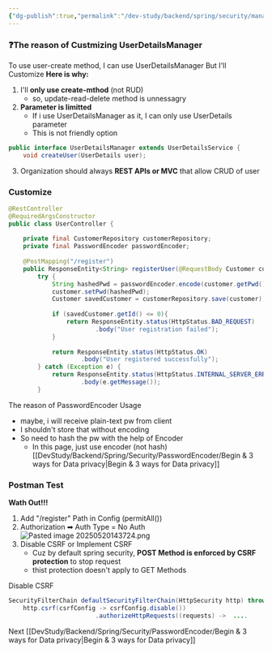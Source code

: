 ```yaml
---
{"dg-publish":true,"permalink":"/dev-study/backend/spring/security/managing-user-by-db/3-rest-api-that-support-user-registration/","noteIcon":"","created":"2025-05-20T14:05:44.904+09:00","updated":"2025-05-20T22:57:54.522+09:00"}
---
```



### ❓The reason of Custmizing UserDetailsManager

To use user-create method, I can use UserDetailsManager
But I'll Customize
**Here is why:**
1. I'll **only use create-mthod** (not RUD)
	- so, update-read-delete method is unnessagry
2. **Parameter is limitted** 
	- If i use UserDetailsManager as it, I can only use UserDetails parameter
	- This is not friendly option
```java 
public interface UserDetailsManager extends UserDetailsService {  
    void createUser(UserDetails user);
```
3. Organization should always **REST APIs or MVC** that allow CRUD of user

### Customize 
```java
@RestController  
@RequiredArgsConstructor  
public class UserController {  
  
    private final CustomerRepository customerRepository;  
    private final PasswordEncoder passwordEncoder;  
  
    @PostMapping("/register")  
    public ResponseEntity<String> registerUser(@RequestBody Customer customer) {  
        try {  
            String hashedPwd = passwordEncoder.encode(customer.getPwd());  
            customer.setPwd(hashedPwd);  
            Customer savedCustomer = customerRepository.save(customer);  
  
            if (savedCustomer.getId() <= 0){  
                return ResponseEntity.status(HttpStatus.BAD_REQUEST)  
                        .body("User registration failed");  
            }  
  
            return ResponseEntity.status(HttpStatus.OK)  
                    .body("User registered successfully");  
        } catch (Exception e) {  
            return ResponseEntity.status(HttpStatus.INTERNAL_SERVER_ERROR)  
                    .body(e.getMessage());  
        }
```

The reason of PasswordEncoder Usage 
- maybe, i will receive plain-text pw from client
- I shouldn't store that without encoding 
- So need to hash the pw with the help of Encoder
	- In this page, just use encoder (not hash) [[DevStudy/Backend/Spring/Security/PasswordEncoder/Begin & 3 ways for Data privacy\|Begin & 3 ways for Data privacy]]

### Postman Test

**Wath Out!!!**
1. Add "/register" Path in Config (permitAll())
2. Authorization ➡ Auth Type = No Auth
		![Pasted image 20250520143724.png](/img/user/image/Pasted%20image%2020250520143724.png)
3. Disable CSRF or Implement CSRF
	- Cuz by default spring security, **POST Method is enforced by CSRF protection** to stop request
	- thist protection doesn't apply to GET Methods

Disable CSRF
```java
SecurityFilterChain defaultSecurityFilterChain(HttpSecurity http) throws Exception {  
    http.csrf(csrfConfig -> csrfConfig.disable())  
						.authorizeHttpRequests((requests) ->  ....
```



Next [[DevStudy/Backend/Spring/Security/PasswordEncoder/Begin & 3 ways for Data privacy\|Begin & 3 ways for Data privacy]]